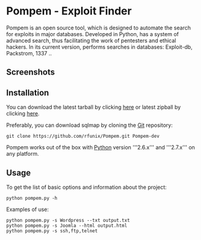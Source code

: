 Pompem - Exploit Finder
==

Pompem is an open source tool, which is designed to automate the search for exploits in major databases.
Developed in Python, has a system of advanced search, thus facilitating the work of pentesters and ethical hackers.
In its current version, performs searches in databases: Exploit-db, Packstrom, 1337 ..

Screenshots
----


Installation
----

You can download the latest tarball by clicking [here](https://github.com/rfunix/Pompem/tarball/master) or latest zipball by clicking  [here](https://github.com/rfunix/Pompem/zipball/master).

Preferably, you can download sqlmap by cloning the [Git](https://github.com/rfunix/Pompem) repository:

    git clone https://github.com/rfunix/Pompem.git Pompem-dev

Pompem works out of the box with [Python](http://www.python.org/download/) version '''2.6.x''' and '''2.7.x''' on any platform.


Usage
----

To get the list of basic options and information about the project:

    python pompem.py -h
    
Examples of use:

    python pompem.py -s Wordpress --txt output.txt
    python pompem.py -s Joomla --html output.html
    python pompem.py -s ssh,ftp,telnet




